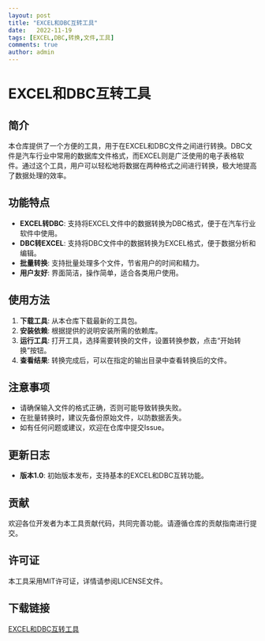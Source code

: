 ```yaml
---
layout: post
title: "EXCEL和DBC互转工具"
date:   2022-11-19
tags: [EXCEL,DBC,转换,文件,工具]
comments: true
author: admin
---
```

# EXCEL和DBC互转工具

## 简介

本仓库提供了一个方便的工具，用于在EXCEL和DBC文件之间进行转换。DBC文件是汽车行业中常用的数据库文件格式，而EXCEL则是广泛使用的电子表格软件。通过这个工具，用户可以轻松地将数据在两种格式之间进行转换，极大地提高了数据处理的效率。

## 功能特点

- **EXCEL转DBC**: 支持将EXCEL文件中的数据转换为DBC格式，便于在汽车行业软件中使用。
- **DBC转EXCEL**: 支持将DBC文件中的数据转换为EXCEL格式，便于数据分析和编辑。
- **批量转换**: 支持批量处理多个文件，节省用户的时间和精力。
- **用户友好**: 界面简洁，操作简单，适合各类用户使用。

## 使用方法

1. **下载工具**: 从本仓库下载最新的工具包。
2. **安装依赖**: 根据提供的说明安装所需的依赖库。
3. **运行工具**: 打开工具，选择需要转换的文件，设置转换参数，点击“开始转换”按钮。
4. **查看结果**: 转换完成后，可以在指定的输出目录中查看转换后的文件。

## 注意事项

- 请确保输入文件的格式正确，否则可能导致转换失败。
- 在批量转换时，建议先备份原始文件，以防数据丢失。
- 如有任何问题或建议，欢迎在仓库中提交Issue。

## 更新日志

- **版本1.0**: 初始版本发布，支持基本的EXCEL和DBC互转功能。

## 贡献

欢迎各位开发者为本工具贡献代码，共同完善功能。请遵循仓库的贡献指南进行提交。

## 许可证

本工具采用MIT许可证，详情请参阅LICENSE文件。

## 下载链接

[EXCEL和DBC互转工具](https://pan.quark.cn/s/45b1f7369113)